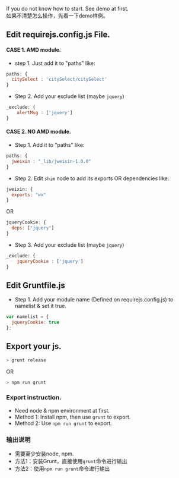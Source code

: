 If you do not know how to start. See demo at first.<br>
如果不清楚怎么操作，先看一下demo样例。

## Edit requirejs.config.js File.

#### CASE 1. AMD module.
* step 1. Just add it to "paths" like:
```js
paths: {
  citySelect : 'citySelect/citySelect'
}
```
* Step 2. Add your exclude list (maybe `jquery`)
```js
_exclude: {
    alertMsg : ['jquery']
}
```

#### CASE 2. NO AMD module.
* Step 1. Add it to "paths" like:
```js
paths: {
  jweixin : "_lib/jweixin-1.0.0"
}
```
* Step 2. Edit `shim` node to add its exports OR dependencies like:
```js
jweixin: {
  exports: "wx"
}
```
OR
```js
jqueryCookie: {
  deps: ["jquery"]
}
```
* Step 3. Add your exclude list (maybe `jquery`)
```js
_exclude: {
    jqueryCookie : ['jquery']
}
```


## Edit Gruntfile.js
* Step 1. Add your module name (Defined on requirejs.config.js) to namelist & set it true.
```js
var namelist = {
  jqueryCookie: true
};
```

## Export your js.
```bash
> grunt release
```
OR
```bash
> npm run grunt
```

### Export instruction.
* Need node & npm environment at first.
* Method 1: Install npm, then use `grunt` to export.
* Method 2: Use `npm run grunt` to export.

### 输出说明
* 需要至少安装node, npm.
* 方法1：安装Grunt，直接使用`grunt`命令进行输出
* 方法2：使用`npm run grunt`命令进行输出
